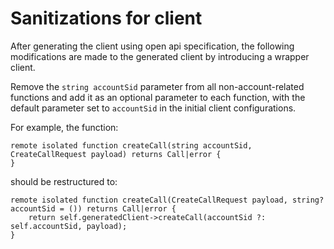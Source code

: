 # Sanitizations for client
After generating the client using open api specification, the following modifications are made to the generated client by introducing a wrapper client.

Remove the `string accountSid` parameter from all non-account-related functions and add it as an optional parameter to each function, with the default parameter set to `accountSid` in the initial client configurations.

For example, the function:

```ballerina
remote isolated function createCall(string accountSid, CreateCallRequest payload) returns Call|error {
}
```

should be restructured to:

```ballerina
remote isolated function createCall(CreateCallRequest payload, string? accountSid = ()) returns Call|error {
    return self.generatedClient->createCall(accountSid ?: self.accountSid, payload);
}
```
